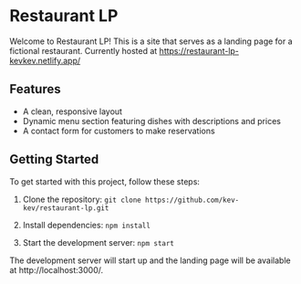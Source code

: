 # Restaurant LP

Welcome to Restaurant LP! This is a site that serves as a landing page for a fictional restaurant.
Currently hosted at https://restaurant-lp-kevkev.netlify.app/

## Features

- A clean, responsive layout
- Dynamic menu section featuring dishes with descriptions and prices
- A contact form for customers to make reservations

## Getting Started

To get started with this project, follow these steps:

1. Clone the repository:
`git clone https://github.com/kev-kev/restaurant-lp.git`

2. Install dependencies:
`npm install`

3. Start the development server:
`npm start`

The development server will start up and the landing page will be available at http://localhost:3000/.

